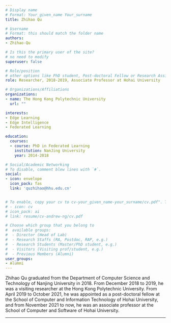 ```yaml
---
# Display name
# Format: Your_given_name Your_surname 
title: Zhihao Qu

# Username
# Format: this should match the folder name
authors:
- Zhihao-Qu

# Is this the primary user of the site?
# no need to modify 
superuser: false

# Role/position
# other options like PhD student, Post-doctoral Fellow or Research Assistant, e.g..
role: Researcher, 2018-2019, Associate Professor at Hohai University

# Organizations/Affiliations
organizations:
- name: The Hong Kong Polytechnic University
  url: ""

interests:
- Edge Learning 
- Edge Intelligence
- Federated Learning

education:
  courses:
  - course: PhD in Federated Learning
    institution: NanJing University
    year: 2014-2018

# Social/Academic Networking
# To disable, comment blew lines with `#`.
social:
- icon: envelope
  icon_pack: fas
  link: 'quzhihao@hhu.edu.cn'


# To enable, copy your cv to cv-your_given_name-your_surname/cv.pdf". To disable, comment blew lines with `#`.
# - icon: cv
# icon_pack: ai
# link: resume/cv-andrew-ng/cv.pdf

# Choose which group that you belong to
#  available groups:
#  - Director (Head of Lab)
#  - Research Staffs (RA, Postdoc, RAP, e.g.)
#  - Research Students (Master/PhD student, e.g.)
#  - Visitors (Visiting prof/student, e.g.)
#  - Previous Members (Alumni)
user_groups:
- Alumni
---
```


Zhihao Qu graduated from the Department of Computer Science and Technology of Nanjing University in 2018. From December 2018 to 2019, he was a visiting researcher at the Hong Kong Polytechnic University. From April 2019 to October 2021, he was appointed as a post-doctoral fellow at the School of Computer and Information Technology of Hohai University, and from November 2021 to now, he was an associate professor at the School of Computer and Software of Hohai University.

---
